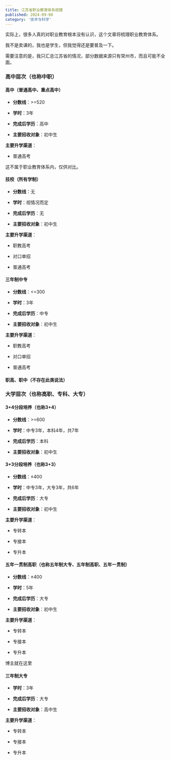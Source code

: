 ```yaml
---
title: 江苏省职业教育体系梳理
published: 2024-09-08
category: '技术与科学'
---
```


实际上，很多人真的对职业教育根本没有认识，这个文章将梳理职业教育体系。

我不是卖课的，我也是学生，但我觉得还是要普及一下。

需要注意的是，我只汇总江苏省的情况，部分数据来源只有常州市，而且可能不全面。

### 高中层次（也称中职）

#### 高中（普通高中、重点高中）

* **分数线**：&gt;=520

* **学时**：3年

* **完成后学历**：高中

* **主要招收对象**：初中生

**主要升学渠道**：

* 普通高考

这不属于职业教育体系内，仅供对比。

#### 技校（所有学制）

* **分数线**：无

* **学时**：视情况而定

* **完成后学历**：无

* **主要招收对象**：初中生

**主要升学渠道**：

* 职教高考

* 对口单招

* 普通高考

#### 三年制中专

* **分数线**：&lt;=300

* **学时**：3年

* **完成后学历**：中专

* **主要招收对象**：初中生

**主要升学渠道**：

* 职教高考

* 对口单招

* 普通高考

#### 职高、职中（不存在此类说法）

### 大学层次（也称高职、专科、大专）

#### 3+4分段培养（也称3+4）

* **分数线**：&gt;=600

* **学时**：中专3年，本科4年，共7年

* **完成后学历**：本科

* **主要招收对象**：初中生

#### 3+3分段培养（也称3+3）

* **分数线**：±400

* **学时**：中专3年，大专3年，共6年

* **完成后学历**：大专

* **主要招收对象**：初中生

**主要升学渠道**：

* 专转本

* 专接本

* 专升本

#### 五年一贯制高职（也称五年制大专、五年制高职、五年一贯制）

* **分数线**：±400

* **学时**：5年

* **完成后学历**：大专

* **主要招收对象**：初中生

**主要升学渠道**：

* 专转本

* 专接本

* 专升本

博主就在这里

#### 三年制大专

* **学时**：3年

* **完成后学历**：大专

* **主要招收对象**：高中生

**主要升学渠道**：

* 专转本

* 专接本

* 专升本